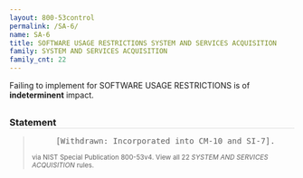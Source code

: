 ```yaml
---
layout: 800-53control
permalink: /SA-6/
name: SA-6
title: SOFTWARE USAGE RESTRICTIONS SYSTEM AND SERVICES ACQUISITION
family: SYSTEM AND SERVICES ACQUISITION
family_cnt: 22
---
```

<p class="text-">Failing to implement for SOFTWARE USAGE RESTRICTIONS is of <b>indeterminent</b> impact.</p>

<h3 style="border-bottom:1px solid #ddd;margin:30px 0 8px 0;">Statement</h3>
<blockquote>
<pre>     [Withdrawn: Incorporated into CM-10 and SI-7]. 
</pre>
<p><small>via NIST Special Publication 800-53v4. View all 22 <i>SYSTEM AND SERVICES ACQUISITION</i> rules. <a href="/cce/ssg/group/$Group_id"><span class="glyphicon glyphicon-link"></span></a> </small></p>
</blockquote>

